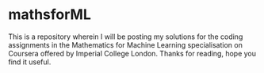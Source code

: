 # mathsforML

This is a repository wherein I will be posting my solutions for the coding assignments in the Mathematics for Machine Learning specialisation on Coursera offered by Imperial College London. Thanks for reading, hope you find it useful.
